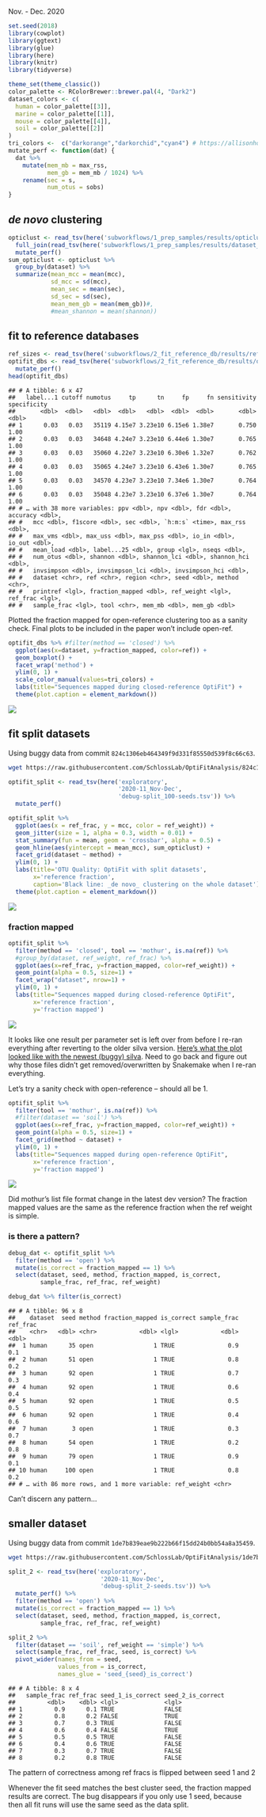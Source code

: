 Nov. - Dec. 2020

``` r
set.seed(2018)
library(cowplot)
library(ggtext)
library(glue)
library(here)
library(knitr)
library(tidyverse)

theme_set(theme_classic())
color_palette <- RColorBrewer::brewer.pal(4, "Dark2")
dataset_colors <- c(
  human = color_palette[[3]],
  marine = color_palette[[1]],
  mouse = color_palette[[4]],
  soil = color_palette[[2]]
)
tri_colors <-  c("darkorange","darkorchid","cyan4") # https://allisonhorst.github.io/palmerpenguins/articles/intro.html
mutate_perf <- function(dat) {
  dat %>% 
    mutate(mem_mb = max_rss,
           mem_gb = mem_mb / 1024) %>% 
    rename(sec = s,
           num_otus = sobs)
}
```

## *de novo* clustering

``` r
opticlust <- read_tsv(here('subworkflows/1_prep_samples/results/opticlust_results.tsv')) %>% 
  full_join(read_tsv(here('subworkflows/1_prep_samples/results/dataset_sizes.tsv'))) %>% 
  mutate_perf()
sum_opticlust <- opticlust %>% 
  group_by(dataset) %>% 
  summarize(mean_mcc = mean(mcc),
            sd_mcc = sd(mcc),
            mean_sec = mean(sec),
            sd_sec = sd(sec),
            mean_mem_gb = mean(mem_gb))#,
            #mean_shannon = mean(shannon))
```

## fit to reference databases

``` r
ref_sizes <- read_tsv(here('subworkflows/2_fit_reference_db/results/ref_sizes.tsv'))
optifit_dbs <- read_tsv(here('subworkflows/2_fit_reference_db/results/optifit_dbs_results.tsv')) %>% 
  mutate_perf()
head(optifit_dbs)
```

    ## # A tibble: 6 x 47
    ##   label...1 cutoff numotus     tp      tn     fp     fn sensitivity specificity
    ##       <dbl>  <dbl>   <dbl>  <dbl>   <dbl>  <dbl>  <dbl>       <dbl>       <dbl>
    ## 1      0.03   0.03   35119 4.15e7 3.23e10 6.15e6 1.38e7       0.750        1.00
    ## 2      0.03   0.03   34648 4.24e7 3.23e10 6.44e6 1.30e7       0.765        1.00
    ## 3      0.03   0.03   35060 4.22e7 3.23e10 6.30e6 1.32e7       0.762        1.00
    ## 4      0.03   0.03   35065 4.24e7 3.23e10 6.43e6 1.30e7       0.765        1.00
    ## 5      0.03   0.03   34570 4.23e7 3.23e10 7.34e6 1.30e7       0.764        1.00
    ## 6      0.03   0.03   35048 4.23e7 3.23e10 6.37e6 1.30e7       0.764        1.00
    ## # … with 38 more variables: ppv <dbl>, npv <dbl>, fdr <dbl>, accuracy <dbl>,
    ## #   mcc <dbl>, f1score <dbl>, sec <dbl>, `h:m:s` <time>, max_rss <dbl>,
    ## #   max_vms <dbl>, max_uss <dbl>, max_pss <dbl>, io_in <dbl>, io_out <dbl>,
    ## #   mean_load <dbl>, label...25 <dbl>, group <lgl>, nseqs <dbl>,
    ## #   num_otus <dbl>, shannon <dbl>, shannon_lci <dbl>, shannon_hci <dbl>,
    ## #   invsimpson <dbl>, invsimpson_lci <dbl>, invsimpson_hci <dbl>,
    ## #   dataset <chr>, ref <chr>, region <chr>, seed <dbl>, method <chr>,
    ## #   printref <lgl>, fraction_mapped <dbl>, ref_weight <lgl>, ref_frac <lgl>,
    ## #   sample_frac <lgl>, tool <chr>, mem_mb <dbl>, mem_gb <dbl>

Plotted the fraction mapped for open-reference clustering too as a
sanity check. Final plots to be included in the paper won’t include
open-ref.

``` r
optifit_dbs %>% #filter(method == 'closed') %>% 
  ggplot(aes(x=dataset, y=fraction_mapped, color=ref)) +
  geom_boxplot() + 
  facet_wrap('method') +
  ylim(0, 1) +
  scale_color_manual(values=tri_colors) +
  labs(title="Sequences mapped during closed-reference OptiFit") +
  theme(plot.caption = element_markdown())
```

![](figures/fraction-mapped-open_fit-db-1.png)<!-- -->

## fit split datasets

Using buggy data from commit `824c1306eb464349f9d331f85550d539f8c66c63`.

``` bash
wget https://raw.githubusercontent.com/SchlossLab/OptiFitAnalysis/824c1306eb464349f9d331f85550d539f8c66c63/subworkflows/3_fit_sample_split/results/optifit_split_results.tsv?token=AEHR6TKMLXIG57IGER2VXSS74C5WC -O exploratory/2020-11_Nov-Dec/debug-split_100-seeds.tsv
```

``` r
optifit_split <- read_tsv(here('exploratory',
                               '2020-11_Nov-Dec',
                               'debug-split_100-seeds.tsv')) %>% 
  mutate_perf()
```

``` r
optifit_split %>% 
  ggplot(aes(x = ref_frac, y = mcc, color = ref_weight)) +
  geom_jitter(size = 1, alpha = 0.3, width = 0.01) +
  stat_summary(fun = mean, geom = 'crossbar', alpha = 0.5) +
  geom_hline(aes(yintercept = mean_mcc), sum_opticlust) +
  facet_grid(dataset ~ method) +
  ylim(0, 1) +
  labs(title='OTU Quality: OptiFit with split datasets',
       x='reference fraction',
       caption='Black line: _de novo_ clustering on the whole dataset') +
  theme(plot.caption = element_markdown())
```

![](figures/debug-mcc_fit-split-1.png)<!-- -->

### fraction mapped

``` r
optifit_split %>% 
  filter(method == 'closed', tool == 'mothur', is.na(ref)) %>% 
  #group_by(dataset, ref_weight, ref_frac) %>% 
  ggplot(aes(x=ref_frac, y=fraction_mapped, color=ref_weight)) +
  geom_point(alpha = 0.5, size=1) +
  facet_wrap("dataset", nrow=1) +
  ylim(0, 1) +
  labs(title="Sequences mapped during closed-reference OptiFit",
       x='reference fraction',
       y='fraction mapped')
```

![](figures/debug-fraction-mapped_fit-split-1.png)<!-- -->

It looks like one result per parameter set is left over from before I
re-ran everything after reverting to the older silva version. [Here’s
what the plot looked like with the newest (buggy)
silva](https://github.com/SchlossLab/OptiFitAnalysis/blob/master/exploratory/2020-05/sub3_fit_all-seqs.md#fraction-of-sequences-that-map-to-the-reference).
Need to go back and figure out why those files didn’t get
removed/overwritten by Snakemake when I re-ran everything.

Let’s try a sanity check with open-reference – should all be 1.

``` r
optifit_split %>% 
  filter(tool == 'mothur', is.na(ref)) %>% 
  #filter(dataset == 'soil') %>% 
  ggplot(aes(x=ref_frac, y=fraction_mapped, color=ref_weight)) +
  geom_point(alpha = 0.5, size=1) +
  facet_grid(method ~ dataset) +
  ylim(0, 1) +
  labs(title="Sequences mapped during open-reference OptiFit",
       x='reference fraction',
       y='fraction mapped')
```

![](figures/debug-fraction-mapped-open_fit-split-1.png)<!-- -->

Did mothur’s list file format change in the latest dev version? The
fraction mapped values are the same as the reference fraction when the
ref weight is simple.

### is there a pattern?

``` r
debug_dat <- optifit_split %>% 
  filter(method == 'open') %>% 
  mutate(is_correct = fraction_mapped == 1) %>% 
  select(dataset, seed, method, fraction_mapped, is_correct, 
         sample_frac, ref_frac, ref_weight)

debug_dat %>% filter(is_correct)
```

    ## # A tibble: 96 x 8
    ##    dataset  seed method fraction_mapped is_correct sample_frac ref_frac
    ##    <chr>   <dbl> <chr>            <dbl> <lgl>            <dbl>    <dbl>
    ##  1 human      35 open                 1 TRUE               0.9      0.1
    ##  2 human      51 open                 1 TRUE               0.8      0.2
    ##  3 human      92 open                 1 TRUE               0.7      0.3
    ##  4 human      92 open                 1 TRUE               0.6      0.4
    ##  5 human      92 open                 1 TRUE               0.5      0.5
    ##  6 human      92 open                 1 TRUE               0.4      0.6
    ##  7 human       3 open                 1 TRUE               0.3      0.7
    ##  8 human      54 open                 1 TRUE               0.2      0.8
    ##  9 human      79 open                 1 TRUE               0.9      0.1
    ## 10 human     100 open                 1 TRUE               0.8      0.2
    ## # … with 86 more rows, and 1 more variable: ref_weight <chr>

Can’t discern any pattern…

## smaller dataset

Using buggy data from commit `1de7b839eae9b222b66f15dd24b0bb54a8a35459`.

``` bash
wget https://raw.githubusercontent.com/SchlossLab/OptiFitAnalysis/1de7b839eae9b222b66f15dd24b0bb54a8a35459/subworkflows/3_fit_sample_split/results/optifit_split_results.tsv?token=AEHR6TJQFZT4XT6XIYWOKNS74C7ME -O exploratory/2020-11_Nov-Dec/debug-split_2-seeds.tsv
```

``` r
split_2 <- read_tsv(here('exploratory',
                          '2020-11_Nov-Dec',
                          'debug-split_2-seeds.tsv')) %>%
  mutate_perf() %>% 
  filter(method == 'open') %>% 
  mutate(is_correct = fraction_mapped == 1) %>% 
  select(dataset, seed, method, fraction_mapped, is_correct, 
         sample_frac, ref_frac, ref_weight)

split_2 %>% 
  filter(dataset == 'soil', ref_weight == 'simple') %>% 
  select(sample_frac, ref_frac, seed, is_correct) %>% 
  pivot_wider(names_from = seed, 
              values_from = is_correct,
              names_glue = 'seed_{seed}_is_correct')
```

    ## # A tibble: 8 x 4
    ##   sample_frac ref_frac seed_1_is_correct seed_2_is_correct
    ##         <dbl>    <dbl> <lgl>             <lgl>            
    ## 1         0.9      0.1 TRUE              FALSE            
    ## 2         0.8      0.2 FALSE             TRUE             
    ## 3         0.7      0.3 TRUE              FALSE            
    ## 4         0.6      0.4 FALSE             TRUE             
    ## 5         0.5      0.5 TRUE              FALSE            
    ## 6         0.4      0.6 TRUE              FALSE            
    ## 7         0.3      0.7 TRUE              FALSE            
    ## 8         0.2      0.8 TRUE              FALSE

The pattern of correctness among ref fracs is flipped between seed 1 and
2

Whenever the fit seed matches the best cluster seed, the fraction mapped
results are correct. The bug disappears if you only use 1 seed, because
then all fit runs will use the same seed as the data split.
